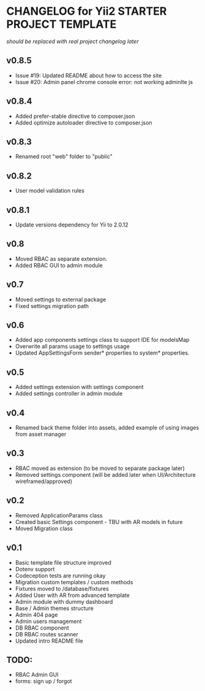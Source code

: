 CHANGELOG for Yii2 STARTER PROJECT TEMPLATE
=====================

*should be replaced with real project changelog later*


v0.8.5
---------------------
* Issue #19: Updated README about how to access the site
* Issue #20: Admin panel chrome console error: not working adminlte js

v0.8.4
---------------------
* Added prefer-stable directive to composer.json
* Added optimize autoloader directive to composer.json

v0.8.3
---------------------
* Renamed root "web" folder to "public"

v0.8.2
---------------------
* User model validation rules

v0.8.1
---------------------
* Update versions dependency for Yii to 2.0.12

v0.8
---------------------
* Moved RBAC as separate extension.
* Added RBAC GUI to admin module

v0.7
---------------------
* Moved settings to external package
* Fixed settings migration path

v0.6
---------------------
* Added app components settings class to support IDE for modelsMap
* Overwrite all params usage to settings usage
* Updated AppSettingsForm sender* properties to system* properties. 

v0.5
---------------------
* Added settings extension with settings component
* Added settings controller in admin module

v0.4
---------------------
* Renamed back theme folder into assets, added example of using images from asset manager

v0.3
---------------------
* RBAC moved as extension (to be moved to separate package later)
* Removed settings component (will be added later when UI/Architecture wireframed/approved)

v0.2
---------------------
* Removed ApplicationParams class
* Created basic Settings component - TBU with AR models in future
* Moved Migration class

v0.1
---------------------
* Basic template file structure improved
* Dotenv support
* Codeception tests are running okay
* Migration custom templates / custom methods
* Fixtures moved to /database/fixtures
* Added User with AR from advanced template
* Admin module with dummy dashboard
* Base / Admin themes structure
* Admin 404 page
* Admin users management
* DB RBAC component
* DB RBAC routes scanner
* Updated intro README file

TODO:
----------------------
* RBAC Admin GUI
* forms: sign up / forgot